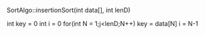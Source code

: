 SortAlgo::insertionSort(int data[], int lenD)

int key = 0
int i = 0
for(int N = 1;j<lenD;N++)
    key = data[N]
    i = N-1